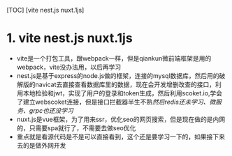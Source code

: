 [TOC]
[vite nest.js nuxt.1js]
# 1. vite nest.js nuxt.1js
 - vite是一个打包工具，跟webpack一样，但是qiankun微前端框架是用的webpack，vite没办法用，以后再学习  
 - nest.js是基于express的node.js做的框架，连接的mysql数据库，然后用的破解版的navicat去直接查看数据库里的数据，现在会开发增删改查的接口，利用本地检验和jwt，实现了用户的登录和token生成，然后利用scoket.io,学会了建立webscoket连接，但是接口拦截器半生不熟*然后redis还未学习、微服务、grpc也还没学习*
 - nuxt.js是vue框架，为了用来ssr，优化seo的网页搜索，但是现在做的是内网的，只需要spa就行了，不需要去做seo优化  
 - 重点就是看源代码是不是可以直接看到，这个还是要学习一下的，如果接下来去的是做外网开发
